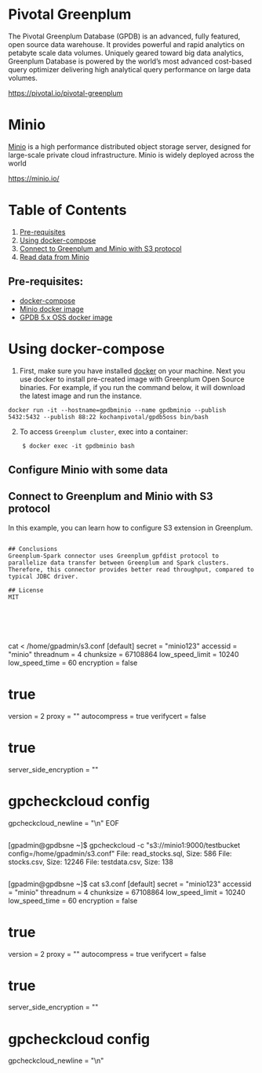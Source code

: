 # Pivotal Greenplum
The Pivotal Greenplum Database (GPDB) is an advanced, fully featured, open source data warehouse. It provides powerful and rapid analytics on petabyte scale data volumes. Uniquely geared toward big data analytics, Greenplum Database is powered by the world’s most advanced cost-based query optimizer delivering high analytical query performance on large data volumes.

<https://pivotal.io/pivotal-greenplum>


# Minio
[Minio](https://minio.io/) is a high performance distributed object storage server, designed for
large-scale private cloud infrastructure. Minio is widely deployed across the
world

<https://minio.io/>

# Table of Contents
1. [Pre-requisites](#Pre-requisites)
2. [Using docker-compose](#Using-docker-compose)
3. [Connect to Greenplum and Minio with S3 protocol](#Connect-to-Greenplum-and-Minio-with-S3-protocol)
4. [Read data from Minio](#Read-data-from-Minio)

## Pre-requisites:
- [docker-compose](http://docs.docker.com/compose)
- [Minio docker image](https://hub.docker.com/r/minio/minio/)
- [GPDB 5.x OSS docker image](https://hub.docker.com/r/kochanpivotal/gpdb5oss/)

# Using docker-compose
1. First, make sure you have installed [docker](https://www.docker.com/get-docker) on your machine. Next you use docker to install pre-created image with Greenplum Open Source binaries. For example, if you run the command below, it will download the latest image and run the instance.

```
docker run -it --hostname=gpdbminio --name gpdbminio --publish 5432:5432 --publish 88:22 kochanpivotal/gpdb5oss bin/bash
```

2. To access `Greenplum cluster`, exec into a container:
```
    $ docker exec -it gpdbminio bash
```
## Configure Minio with some data

##  Connect to Greenplum and Minio with S3 protocol
In this example, you can learn how to configure S3 extension in Greenplum.


```

## Conclusions
Greenplum-Spark connector uses Greenplum gpfdist protocol to parallelize data transfer between Greenplum and Spark clusters. Therefore, this connector provides better read throughput, compared to typical JDBC driver.

## License
MIT






```
cat <<EOF > /home/gpadmin/s3.conf
[default]
secret = "minio123"
accessid = "minio"
threadnum = 4
chunksize = 67108864
low_speed_limit = 10240
low_speed_time = 60
encryption = false
# true
version = 2
proxy = ""
autocompress = true
verifycert = false
# true
server_side_encryption = ""
# gpcheckcloud config
gpcheckcloud_newline = "\n"
EOF
```

```
[gpadmin@gpdbsne ~]$ gpcheckcloud -c "s3://minio1:9000/testbucket config=/home/gpadmin/s3.conf"
File: read_stocks.sql, Size: 586
File: stocks.csv, Size: 12246
File: testdata.csv, Size: 138
```

```
[gpadmin@gpdbsne ~]$ cat s3.conf
[default]
secret = "minio123"
accessid = "minio"
threadnum = 4
chunksize = 67108864
low_speed_limit = 10240
low_speed_time = 60
encryption = false
# true
version = 2
proxy = ""
autocompress = true
verifycert = false
# true
server_side_encryption = ""
# gpcheckcloud config
gpcheckcloud_newline = "\n"
```
